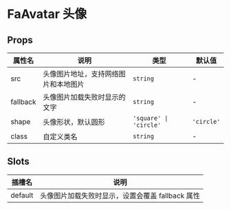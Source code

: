 # FaAvatar 头像

## Props

| 属性名   | 说明                                 | 类型                   | 默认值     |
| -------- | ------------------------------------ | ---------------------- | ---------- |
| src      | 头像图片地址，支持网络图片和本地图片 | `string`               | -          |
| fallback | 头像图片加载失败时显示的文字         | `string`               | -          |
| shape    | 头像形状，默认圆形                   | `'square' \| 'circle'` | `'circle'` |
| class    | 自定义类名                           | `string`               | -          |

## Slots

| 插槽名  | 说明                                             |
| ------- | ------------------------------------------------ |
| default | 头像图片加载失败时显示，设置会覆盖 fallback 属性 |
